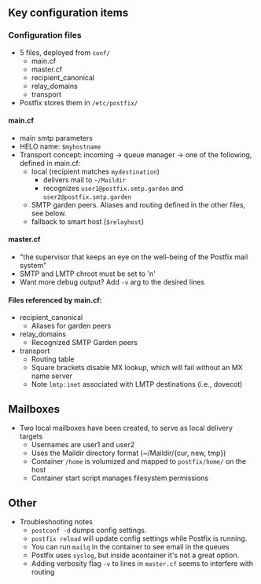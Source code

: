 ## Key configuration items

### Configuration files
- 5 files, deployed from `conf/`
  - main.cf
  - master.cf
  - recipient_canonical
  - relay_domains
  - transport
- Postfix stores them in `/etc/postfix/`
#### main.cf
- main smtp parameters
- HELO name: `$myhostname`
- Transport concept: incoming -> queue manager -> one of the following, defined in main.cf:
  - local (recipient matches `mydestination`)
    - delivers mail to `~/Maildir`
    - recognizes `user1@postfix.smtp.garden` and `user2@postfix.smtp.garden`
  - SMTP garden peers.  Aliases and routing defined in the other files, see below.
  - fallback to smart host (`$relayhost`)
#### master.cf
- "the supervisor that keeps an eye on the well-being of the Postfix mail system"
- SMTP and LMTP chroot must be set to 'n'
- Want more debug output? Add `-v` arg to the desired lines
#### Files referenced by main.cf:
- recipient_canonical
  - Aliases for garden peers
- relay_domains
  - Recognized SMTP Garden peers 
- transport
  - Routing table
  - Square brackets disable MX lookup, which will fail without an MX name server
  - Note `lmtp:inet` associated with LMTP destinations (i.e., dovecot)

## Mailboxes
- Two local mailboxes have been created, to serve as local delivery targets
  - Usernames are user1 and user2
  - Uses the Maildir directory format (~/Maildir/{cur, new, tmp})
  - Container `/home` is volumized and mapped to `postfix/home/` on the host
  - Container start script manages filesystem permissions

## Other
- Troubleshooting notes
  - `postconf -d` dumps config settings.
  - `postfix reload` will update config settings while Postfix is running.
  - You can run `mailq` in the container to see email in the queues
  - Postfix uses `syslog`, but inside acontainer it's not a great option.
  - Adding verbosity flag `-v` to lines in `master.cf` seems to interfere with routing

